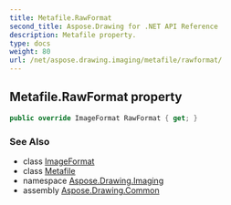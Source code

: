 ```yaml
---
title: Metafile.RawFormat
second_title: Aspose.Drawing for .NET API Reference
description: Metafile property. 
type: docs
weight: 80
url: /net/aspose.drawing.imaging/metafile/rawformat/
---
```

## Metafile.RawFormat property

```csharp
public override ImageFormat RawFormat { get; }
```

### See Also

* class [ImageFormat](../../imageformat/)
* class [Metafile](../)
* namespace [Aspose.Drawing.Imaging](../../metafile/)
* assembly [Aspose.Drawing.Common](../../../)


